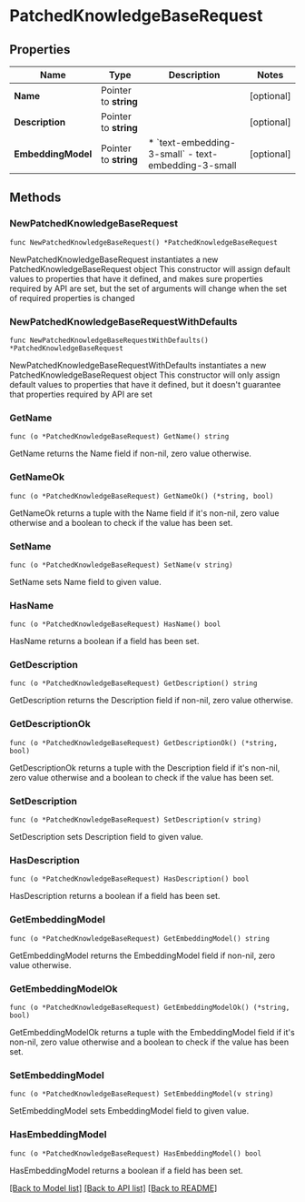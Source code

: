 # PatchedKnowledgeBaseRequest

## Properties

Name | Type | Description | Notes
------------ | ------------- | ------------- | -------------
**Name** | Pointer to **string** |  | [optional] 
**Description** | Pointer to **string** |  | [optional] 
**EmbeddingModel** | Pointer to **string** | * &#x60;text-embedding-3-small&#x60; - text-embedding-3-small | [optional] 

## Methods

### NewPatchedKnowledgeBaseRequest

`func NewPatchedKnowledgeBaseRequest() *PatchedKnowledgeBaseRequest`

NewPatchedKnowledgeBaseRequest instantiates a new PatchedKnowledgeBaseRequest object
This constructor will assign default values to properties that have it defined,
and makes sure properties required by API are set, but the set of arguments
will change when the set of required properties is changed

### NewPatchedKnowledgeBaseRequestWithDefaults

`func NewPatchedKnowledgeBaseRequestWithDefaults() *PatchedKnowledgeBaseRequest`

NewPatchedKnowledgeBaseRequestWithDefaults instantiates a new PatchedKnowledgeBaseRequest object
This constructor will only assign default values to properties that have it defined,
but it doesn't guarantee that properties required by API are set

### GetName

`func (o *PatchedKnowledgeBaseRequest) GetName() string`

GetName returns the Name field if non-nil, zero value otherwise.

### GetNameOk

`func (o *PatchedKnowledgeBaseRequest) GetNameOk() (*string, bool)`

GetNameOk returns a tuple with the Name field if it's non-nil, zero value otherwise
and a boolean to check if the value has been set.

### SetName

`func (o *PatchedKnowledgeBaseRequest) SetName(v string)`

SetName sets Name field to given value.

### HasName

`func (o *PatchedKnowledgeBaseRequest) HasName() bool`

HasName returns a boolean if a field has been set.

### GetDescription

`func (o *PatchedKnowledgeBaseRequest) GetDescription() string`

GetDescription returns the Description field if non-nil, zero value otherwise.

### GetDescriptionOk

`func (o *PatchedKnowledgeBaseRequest) GetDescriptionOk() (*string, bool)`

GetDescriptionOk returns a tuple with the Description field if it's non-nil, zero value otherwise
and a boolean to check if the value has been set.

### SetDescription

`func (o *PatchedKnowledgeBaseRequest) SetDescription(v string)`

SetDescription sets Description field to given value.

### HasDescription

`func (o *PatchedKnowledgeBaseRequest) HasDescription() bool`

HasDescription returns a boolean if a field has been set.

### GetEmbeddingModel

`func (o *PatchedKnowledgeBaseRequest) GetEmbeddingModel() string`

GetEmbeddingModel returns the EmbeddingModel field if non-nil, zero value otherwise.

### GetEmbeddingModelOk

`func (o *PatchedKnowledgeBaseRequest) GetEmbeddingModelOk() (*string, bool)`

GetEmbeddingModelOk returns a tuple with the EmbeddingModel field if it's non-nil, zero value otherwise
and a boolean to check if the value has been set.

### SetEmbeddingModel

`func (o *PatchedKnowledgeBaseRequest) SetEmbeddingModel(v string)`

SetEmbeddingModel sets EmbeddingModel field to given value.

### HasEmbeddingModel

`func (o *PatchedKnowledgeBaseRequest) HasEmbeddingModel() bool`

HasEmbeddingModel returns a boolean if a field has been set.


[[Back to Model list]](../README.md#documentation-for-models) [[Back to API list]](../README.md#documentation-for-api-endpoints) [[Back to README]](../README.md)


